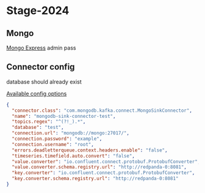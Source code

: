 # Stage-2024

## Mongo

[Mongo Express](http://localhost:8081/)
admin
pass

## Connector config

database should already exist

[Available config options](https://docs.redpanda.com/current/deploy/deployment-option/cloud/managed-connectors/create-mongodb-sink-connector/#create-a-mongodb-sink-connector)

```json
{
  "connector.class": "com.mongodb.kafka.connect.MongoSinkConnector",
  "name": "mongodb-sink-connector-test",
  "topics.regex": "^(?!_).*",
  "database": "test",
  "connection.url": "mongodb://mongo:27017/",
  "connection.password": "example",
  "connection.username": "root",
  "errors.deadletterqueue.context.headers.enable": "false",
  "timeseries.timefield.auto.convert": "false",
  "value.converter": "io.confluent.connect.protobuf.ProtobufConverter",
  "value.converter.schema.registry.url": "http://redpanda-0:8081",
  "key.converter": "io.confluent.connect.protobuf.ProtobufConverter",
  "key.converter.schema.registry.url": "http://redpanda-0:8081"
}
```
